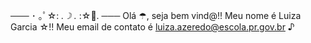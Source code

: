 ─── ･ ｡ﾟ☆: *.☽ .* :☆ﾟ. ───
Olá ☂, seja bem vind@!! Meu nome é Luiza Garcia ☆!!
Meu email de contato é luiza.azeredo@escola.pr.gov.br ♪ 
